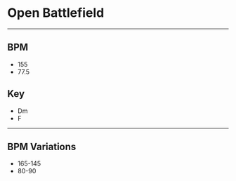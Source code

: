 # Open Battlefield

---

## BPM

- 155
- 77.5

## Key

- Dm
- F

---

## BPM Variations

- 165-145
- 80-90



